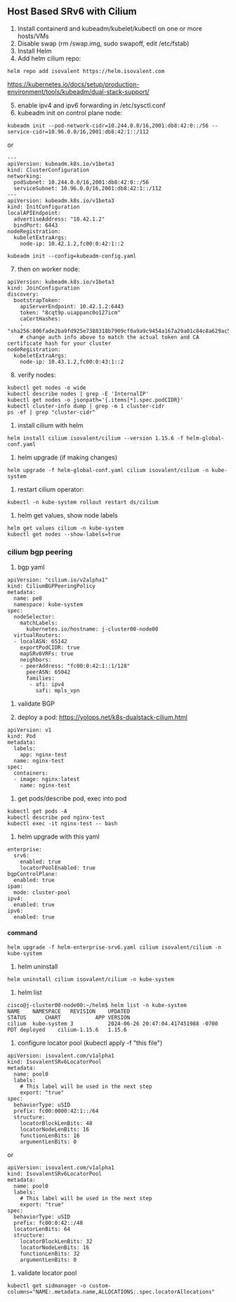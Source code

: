 ## Host Based SRv6 with Cilium

1. Install containerd and kubeadm/kubelet/kubectl on one or more hosts/VMs
2. Disable swap (rm /swap.img, sudo swapoff, edit /etc/fstab)
3. Install Helm
4. Add helm cilium repo:
```
helm repo add isovalent https://helm.isovalent.com
```

https://kubernetes.io/docs/setup/production-environment/tools/kubeadm/dual-stack-support/

5. enable ipv4 and ipv6 forwarding in /etc/sysctl.conf
6. kubeadm init on control plane node:
```
kubeadm init --pod-network-cidr=10.244.0.0/16,2001:db8:42:0::/56 --service-cidr=10.96.0.0/16,2001:db8:42:1::/112
```
or
```
---
apiVersion: kubeadm.k8s.io/v1beta3
kind: ClusterConfiguration
networking:
  podSubnet: 10.244.0.0/16,2001:db8:42:0::/56
  serviceSubnet: 10.96.0.0/16,2001:db8:42:1::/112
---
apiVersion: kubeadm.k8s.io/v1beta3
kind: InitConfiguration
localAPIEndpoint:
  advertiseAddress: "10.42.1.2"
  bindPort: 6443
nodeRegistration:
  kubeletExtraArgs:
    node-ip: 10.42.1.2,fc00:0:42:1::2
```
```
kubeadm init --config=kubeadm-config.yaml
```
7. then on worker node:
```
apiVersion: kubeadm.k8s.io/v1beta3
kind: JoinConfiguration
discovery:
  bootstrapToken:
    apiServerEndpoint: 10.42.1.2:6443
    token: "8cqt9p.uiappanc0o127icm"
    caCertHashes:
    - "sha256:806fade2ba9fd925e7388318b7909cf0a9a9c9454a167a29a01c84c8a629ac53"
    # change auth info above to match the actual token and CA certificate hash for your cluster
nodeRegistration:
  kubeletExtraArgs:
    node-ip: 10.43.1.2,fc00:0:43:1::2
```

8. verify nodes:
```
kubectl get nodes -o wide
kubectl describe nodes | grep -E 'InternalIP'
kubectl get nodes -o jsonpath='{.items[*].spec.podCIDR}'
kubectl cluster-info dump | grep -m 1 cluster-cidr
ps -ef | grep "cluster-cidr"
```

1.  install cilium with helm 

```
helm install cilium isovalent/cilium --version 1.15.6 -f helm-global-conf.yaml
```

1.   helm upgrade (if making changes)
```
helm upgrade -f helm-global-conf.yaml cilium isovalent/cilium -n kube-system
```

1.   restart cilium operator:
```
kubectl -n kube-system rollout restart ds/cilium
```

1.   helm get values, show node labels
```
helm get values cilium -n kube-system
kubectl get nodes --show-labels=true
```

###    cilium bgp peering

1. bgp yaml
```
apiVersion: "cilium.io/v2alpha1"
kind: CiliumBGPPeeringPolicy
metadata:
  name: pe0
  namespace: kube-system
spec:
  nodeSelector:
    matchLabels:
      kubernetes.io/hostname: j-cluster00-node00
  virtualRouters:
  - localASN: 65142
    exportPodCIDR: true
    mapSRv6VRFs: true
    neighbors:
    - peerAddress: "fc00:0:42:1::1/128"
      peerASN: 65042
      families:
       - afi: ipv4
         safi: mpls_vpn
```

1.  validate BGP



11. deploy a pod:
https://yolops.net/k8s-dualstack-cilium.html

```
apiVersion: v1
kind: Pod
metadata:
  labels:
    app: nginx-test
  name: nginx-test
spec:
  containers:
  - image: nginx:latest
    name: nginx-test
```

1.  get pods/describe pod, exec into pod
```
kubectl get pods -A
kubectl describe pod nginx-test
kubectl exec -it nginx-test -- bash
```



1.  helm upgrade with this yaml
```
enterprise:
  srv6:
    enabled: true
    locatorPoolEnabled: true
bgpControlPlane:
  enabled: true
ipam:
  mode: cluster-pool
ipv4:
  enabled: true
ipv6:
  enabled: true
```
#### command
```
helm upgrade -f helm-enterprise-srv6.yaml cilium isovalent/cilium -n kube-system
```

1.  helm uninstall
```
helm uninstall cilium isovalent/cilium -n kube-system
```

1.  helm list
```
cisco@j-cluster00-node00:~/helm$ helm list -n kube-system
NAME  	NAMESPACE  	REVISION	UPDATED                                	STATUS  	CHART        	APP VERSION
cilium	kube-system	3       	2024-06-26 20:47:04.417451988 -0700 PDT	deployed	cilium-1.15.6	1.15.6    
```

1.  configure locator pool (kubectl apply -f "this file")
```
apiVersion: isovalent.com/v1alpha1
kind: IsovalentSRv6LocatorPool
metadata:
  name: pool0
  labels:
    # This label will be used in the next step
    export: "true"
spec:
  behaviorType: uSID
  prefix: fc00:0000:42:1::/64
  structure:
    locatorBlockLenBits: 48
    locatorNodeLenBits: 16
    functionLenBits: 16
    argumentLenBits: 0
```
or
```
apiVersion: isovalent.com/v1alpha1
kind: IsovalentSRv6LocatorPool
metadata:
  name: pool0
  labels:
    # This label will be used in the next step
    export: "true"
spec:
  behaviorType: uSID
  prefix: fc00:0:42::/48
  locatorLenBits: 64 
  structure:
    locatorBlockLenBits: 32
    locatorNodeLenBits: 16
    functionLenBits: 32
    argumentLenBits: 0
```

1.  validate locator pool
```
kubectl get sidmanager -o custom-columns="NAME:.metadata.name,ALLOCATIONS:.spec.locatorAllocations"
```

